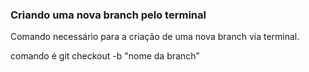### Criando uma nova branch pelo  terminal

Comando necessário para a criação de uma nova branch via terminal.

comando é git checkout -b "nome da branch"

